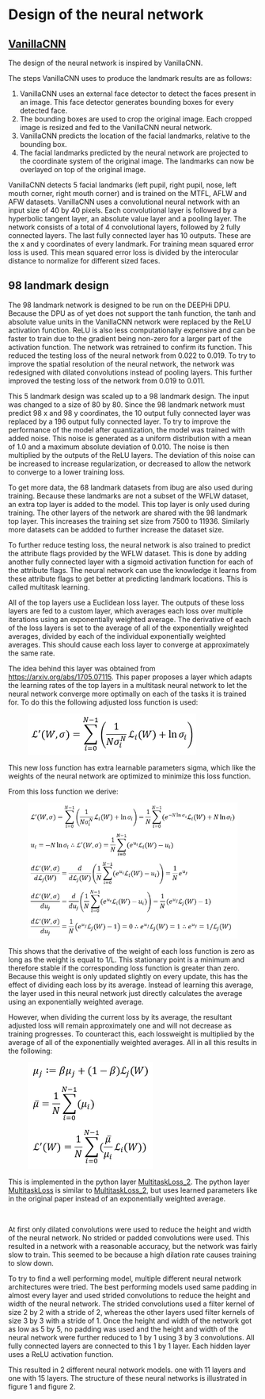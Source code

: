 # Design of the neural network

## [VanillaCNN](https://github.com/ishay2b/VanillaCNN)

The design of the neural network is inspired by VanillaCNN.

The steps VanillaCNN uses to produce the landmark results are as follows:

1. VanillaCNN uses an external face detector to detect the faces present in an image. This face detector generates bounding boxes for every detected face.
2. The bounding boxes are used to crop the original image. Each cropped image is resized and fed to the VanillaCNN neural network.
3. VanillaCNN predicts the location of the facial landmarks, relative to the bounding box.
4. The facial landmarks predicted by the neural network are projected to the coordinate system of the original image. The landmarks can now be overlayed on top of the original image.

VanillaCNN detects 5 facial landmarks (left pupil, right pupil, nose, left mouth corner, right mouth corner) and is trained on the MTFL, AFLW and AFW datasets. VanillaCNN uses a convolutional neural network with an input size of 40 by 40 pixels. Each convolutional layer is followed by a hyperbolic tangent layer, an absolute value layer and a pooling layer. The network consists of a total of 4 convolutional layers, followed by 2 fully connected layers. The last fully connected layer has 10 outputs. These are the x and y coordinates of every landmark. For training mean squared error loss is used. This mean squared error loss is divided by the interocular distance to normalize for different sized faces.

## 98 landmark design

The 98 landmark network is designed to be run on the DEEPHi DPU. Because the DPU as of yet does not support the tanh function, the tanh and absolute value units in the VanillaCNN network were replaced by the ReLU activation function. ReLU is also less computationally expensive and can be faster to train due to the gradient being non-zero for a larger part of the activation function. The network was retrained to confirm its function. This reduced the testing loss of the neural network from 0.022 to 0.019. To try to improve the spatial resolution of the neural network, the network was redesigned with dilated convolutions instead of pooling layers. This further improved the testing loss of the network from 0.019 to 0.011.

This 5 landmark design was scaled up to a 98 landmark design. The input was changed to a size of 80 by 80. Since the 98 landmark network must predict 98 x and 98 y coordinates, the 10 output fully connected layer was replaced by a 196 output fully connected layer. To try to improve the performance of the model after quantization, the model was trained with added noise. This noise is generated as a uniform distribution with a mean of 1.0 and a maximum absolute deviation of 0.010. The noise is then multiplied by the outputs of the ReLU layers. The deviation of this noise can be increased to increase regularization, or decreased to allow the network to converge to a lower training loss.

To get more data, the 68 landmark datasets from ibug are also used during training. Because these landmarks are not a subset of the WFLW dataset, an extra top layer is added to the model. This top layer is only used during training. The other layers of the network are shared with the 98 landmark top layer. This increases the training set size from 7500 to 11936. Similarly more datasets can be addded to further increase the dataset size.

To further reduce testing loss, the neural network is also trained to predict the attribute flags provided by the WFLW dataset. This is done by adding another fully connected layer with a sigmoid activation function for each of the attribute flags. The neural network can use the knowledge it learns from these attribute flags to get better at predicting landmark locations. This is called multitask learning.

All of the top layers use a Euclidean loss layer. The outputs of these loss layers are fed to a custom layer, which averages each loss over multiple iterations using an exponentially weighted average. The derivative of each of the loss layers is set to the average of all of the exponentially weighted averages, divided by each of the individual exponentially weighted averages. This should cause each loss layer to converge at approximately the same rate. 

The idea behind this layer was obtained from https://arxiv.org/abs/1705.07115. This paper proposes a layer which adapts the learning rates of the top layers in a multitask neural network to let the neural network converge more optimally on each of the tasks it is trained for. To do this the following adjusted loss function is used:

<a id="figure-1">
    <figure class="image">
        <a href="multitaskloss_orig.png">
            <img src="multitaskloss_orig.png" alt="drawing">
        </a>
    </figure>
</a>

This new loss function has extra learnable parameters sigma, which like the weights of the neural network are optimized to minimize this loss function. 

From this loss function we derive:

<a id="figure-3">
    <figure class="image">
        <a href="multitaskloss_deriv.png">
            <img src="multitaskloss_deriv.png" alt="drawing">
        </a>
    </figure>
</a>

This shows that the derivative of the weight of each loss function is zero as long as the weight is equal to 1/L. This stationary point is a minimum and therefore stable if the corresponding loss function is greater than zero. Because this weight is only updated slightly on every update, this has the effect of dividing each loss by its average. Instead of learning this average, the layer used in this neural network just directly calculates the average using an exponentially weighted average.

However, when dividing the current loss by its average, the resultant adjusted loss will remain approximately one and will not decrease as training progresses. To counteract this, each lossweight is multiplied by the average of all of the exponentially weighted averages. All in all this results in the following:

<a id="figure-3">
    <figure class="image">
        <a href="multitaskloss_new.png">
            <img src="multitaskloss_new.png" alt="drawing">
        </a>
    </figure>
</a>

This is implemented in the python layer [MultitaskLoss_2](../python/MultitaskLoss_2.py). The python layer [MultitaskLoss](../python/MultitaskLoss.py) is similar to [MultitaskLoss_2](../python/MultitaskLoss_2.py), but uses learned parameters like in the original paper instead of an exponentially weighted average.

&nbsp;

At first only dilated convolutions were used to reduce the height and width of the neural network. No strided or padded convolutions were used. This resulted in a network with a reasonable accuracy, but the network was fairly slow to train. This seemed to be because a high dilation rate causes training to slow down.

To try to find a well performing model, multiple different neural network architectures were tried. The best performing models used same padding in almost every layer and used strided convolutions to reduce the height and width of the neural network. The strided convolutions used a filter kernel of size 2 by 2 with a stride of 2, whereas the other layers used filter kernels of size 3 by 3 with a stride of 1. Once the height and width of the network got as low as 5 by 5, no padding was used and the height and width of the neural network were further reduced to 1 by 1 using 3 by 3 convolutions. All fully connected layers are connected to this 1 by 1 layer. Each hidden layer uses a ReLU activation function.

This resulted in 2 different neural network models. one with 11 layers and one with 15 layers. The structure of these neural networks is illustrated in figure 1 and figure 2.

